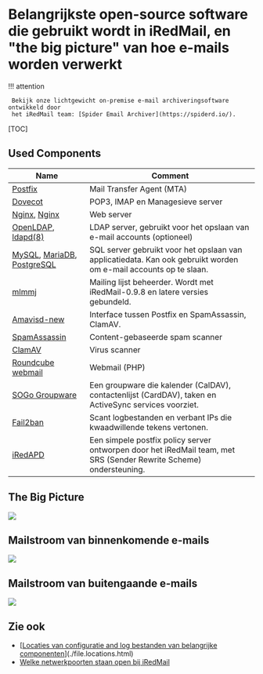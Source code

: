 # Belangrijkste open-source software die gebruikt wordt in iRedMail, en "the big picture" van hoe e-mails worden verwerkt

!!! attention

	 Bekijk onze lichtgewicht on-premise e-mail archiveringsoftware ontwikkeld door 
	 het iRedMail team: [Spider Email Archiver](https://spiderd.io/).

[TOC]

## Used Components

Name | Comment
--- |---
[Postfix](http://www.postfix.org) | Mail Transfer Agent (MTA)
[Dovecot](http://www.dovecot.org) | POP3, IMAP en Managesieve server
[Nginx](http://www.nginx.org), [Nginx](http://nginx.org) | Web server
[OpenLDAP](http://www.openldap.org), [ldapd(8)](http://www.openbsd.org/cgi-bin/man.cgi/OpenBSD-current/man8/ldapd.8?query=ldapd&arch=i386) | LDAP server, gebruikt voor het opslaan van e-mail accounts (optioneel)
[MySQL](http://www.mysql.com), [MariaDB](https://mariadb.org), [PostgreSQL](http://www.postgresql.org) | SQL server gebruikt voor het opslaan van applicatiedata. Kan ook gebruikt worden om e-mail accounts op te slaan.
[mlmmj](http://mlmmj.org) | Mailing lijst beheerder. Wordt met iRedMail-0.9.8 en latere versies gebundeld.
[Amavisd-new](http://www.amavis.org) | Interface tussen Postfix en SpamAssassin, ClamAV.
[SpamAssassin](http://spamassassin.apache.org) | Content-gebaseerde spam scanner
[ClamAV](http://www.clamav.net/) | Virus scanner
[Roundcube webmail](http://roundcube.net) | Webmail (PHP)
[SOGo Groupware](http://sogo.nu) | Een groupware die kalender (CalDAV), contactenlijst (CardDAV), taken en ActiveSync services voorziet.
[Fail2ban](http://www.fail2ban.org) | Scant logbestanden en verbant IPs die kwaadwillende tekens vertonen.
[iRedAPD](https://github.com/iredmail/iRedAPD/) | Een simpele postfix policy server ontworpen door het iRedMail team, met SRS (Sender Rewrite Scheme) ondersteuning.

## The Big Picture

![](./images/big.picture.png)

## Mailstroom van binnenkomende e-mails

![](./images/flow.inbound.png)

## Mailstroom van buitengaande e-mails

![](./images/flow.outbound.png)

## Zie ook

* [[Locaties van configuratie and log bestanden van belangrijke componenten](https://docs.iredmail.org/file.locations-nl_DU.html)](./file.locations.html)
* [Welke netwerkpoorten staan open bij iRedMail](./network.ports.html)
